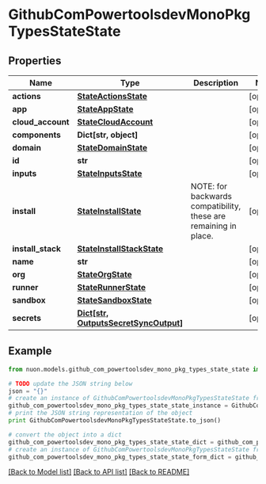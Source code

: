 # GithubComPowertoolsdevMonoPkgTypesStateState


## Properties

Name | Type | Description | Notes
------------ | ------------- | ------------- | -------------
**actions** | [**StateActionsState**](StateActionsState.md) |  | [optional] 
**app** | [**StateAppState**](StateAppState.md) |  | [optional] 
**cloud_account** | [**StateCloudAccount**](StateCloudAccount.md) |  | [optional] 
**components** | **Dict[str, object]** |  | [optional] 
**domain** | [**StateDomainState**](StateDomainState.md) |  | [optional] 
**id** | **str** |  | [optional] 
**inputs** | [**StateInputsState**](StateInputsState.md) |  | [optional] 
**install** | [**StateInstallState**](StateInstallState.md) | NOTE: for backwards compatibility, these are remaining in place. | [optional] 
**install_stack** | [**StateInstallStackState**](StateInstallStackState.md) |  | [optional] 
**name** | **str** |  | [optional] 
**org** | [**StateOrgState**](StateOrgState.md) |  | [optional] 
**runner** | [**StateRunnerState**](StateRunnerState.md) |  | [optional] 
**sandbox** | [**StateSandboxState**](StateSandboxState.md) |  | [optional] 
**secrets** | [**Dict[str, OutputsSecretSyncOutput]**](OutputsSecretSyncOutput.md) |  | [optional] 

## Example

```python
from nuon.models.github_com_powertoolsdev_mono_pkg_types_state_state import GithubComPowertoolsdevMonoPkgTypesStateState

# TODO update the JSON string below
json = "{}"
# create an instance of GithubComPowertoolsdevMonoPkgTypesStateState from a JSON string
github_com_powertoolsdev_mono_pkg_types_state_state_instance = GithubComPowertoolsdevMonoPkgTypesStateState.from_json(json)
# print the JSON string representation of the object
print GithubComPowertoolsdevMonoPkgTypesStateState.to_json()

# convert the object into a dict
github_com_powertoolsdev_mono_pkg_types_state_state_dict = github_com_powertoolsdev_mono_pkg_types_state_state_instance.to_dict()
# create an instance of GithubComPowertoolsdevMonoPkgTypesStateState from a dict
github_com_powertoolsdev_mono_pkg_types_state_state_form_dict = github_com_powertoolsdev_mono_pkg_types_state_state.from_dict(github_com_powertoolsdev_mono_pkg_types_state_state_dict)
```
[[Back to Model list]](../README.md#documentation-for-models) [[Back to API list]](../README.md#documentation-for-api-endpoints) [[Back to README]](../README.md)


